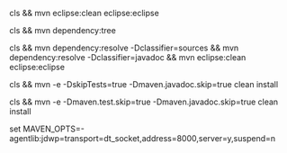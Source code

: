 cls && mvn eclipse:clean eclipse:eclipse

cls && mvn dependency:tree

cls && mvn dependency:resolve -Dclassifier=sources && mvn dependency:resolve -Dclassifier=javadoc && mvn eclipse:clean eclipse:eclipse

cls && mvn -e -DskipTests=true -Dmaven.javadoc.skip=true clean install

cls && mvn -e -Dmaven.test.skip=true -Dmaven.javadoc.skip=true clean install

set MAVEN_OPTS=-agentlib:jdwp=transport=dt_socket,address=8000,server=y,suspend=n
